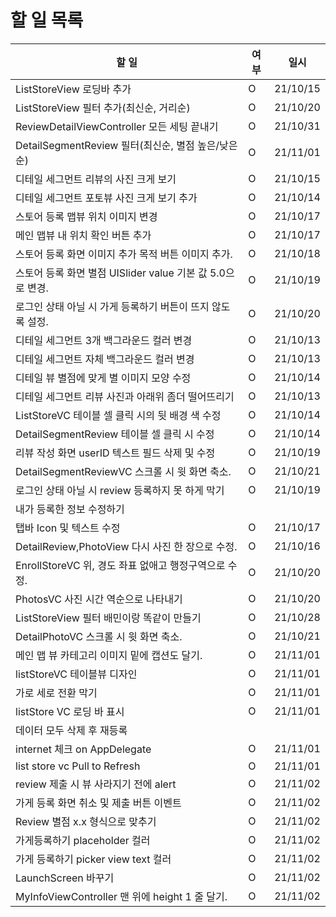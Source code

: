 # 할 일 목록

| 할 일                                                      | 여부 | 일시     |
| ---------------------------------------------------------- | ---- | -------- |
| ListStoreView 로딩바 추가                                  | O    | 21/10/15 |
| ListStoreView 필터 추가(최신순, 거리순)                    | O    | 21/10/20 |
| ReviewDetailViewController 모든 세팅 끝내기                | O    | 21/10/31 |
| DetailSegmentReview 필터(최신순, 별점 높은/낮은 순)        | O    | 21/11/01 |
| 디테일 세그먼트 리뷰의 사진 크게 보기                      | O    | 21/10/15 |
| 디테일 세그먼트 포토뷰 사진 크게 보기 추가                 | O    | 21/10/14 |
| 스토어 등록 맵뷰 위치 이미지 변경                          | O    | 21/10/17 |
| 메인 맵뷰 내 위치 확인 버튼 추가                           | O    | 21/10/17 |
| 스토어 등록 화면 이미지 추가 목적 버튼 이미지 추가.        | O    | 21/10/18 |
| 스토어 등록 화면 별점 UISlider value 기본 값 5.0으로 변경. | O    | 21/10/19 |
| 로그인 상태 아닐 시 가게 등록하기 버튼이 뜨지 않도록 설정. | O    | 21/10/20 |
| 디테일 세그먼트 3개 백그라운드 컬러 변경                   | O    | 21/10/13 |
| 디테일 세그먼트 자체 백그라운드 컬러 변경                  | O    | 21/10/13 |
| 디테일 뷰 별점에 맞게 별 이미지 모양 수정                  | O    | 21/10/14 |
| 디테일 세그먼트 리뷰 사진과 아래위 좀더 떨어뜨리기         | O    | 21/10/13 |
| ListStoreVC 테이블 셀 클릭 시의 뒷 배경 색 수정            | O    | 21/10/14 |
| DetailSegmentReview 테이블 셀 클릭 시 수정                 | O    | 21/10/14 |
| 리뷰 작성 화면 userID 텍스트 필드 삭제 및 수정             | O    | 21/10/19 |
| DetailSegmentReviewVC 스크롤 시 윗 화면 축소.              | O    | 21/10/21 |
| 로그인 상태 아닐 시 review 등록하지 못 하게 막기           | O    | 21/10/19 |
| 내가 등록한 정보 수정하기                                  |      |          |
| 탭바 Icon 및 텍스트 수정                                   | O    | 21/10/17 |
| DetailReview,PhotoView 다시 사진 한 장으로 수정.           | O    | 21/10/16 |
| EnrollStoreVC 위, 경도 좌표 없애고 행정구역으로 수정.      | O    | 21/10/20 |
| PhotosVC 사진 시간 역순으로 나타내기                       | O    | 21/10/20 |
| ListStoreView 필터 배민이랑 똑같이 만들기                  | O    | 21/10/28 |
| DetailPhotoVC 스크롤 시 윗 화면 축소.                      | O    | 21/10/21 |
| 메인 맵 뷰 카테고리 이미지 밑에 캡션도 달기.               | O    | 21/11/01 |
| listStoreVC 테이블뷰 디자인                                | O    | 21/11/01 |
| 가로 세로 전환 막기                                        | O    | 21/11/01 |
| listStore VC 로딩 바 표시                                  | O    | 21/11/01 |
| 데이터 모두 삭제 후 재등록                                 |      |          |
| internet 체크 on AppDelegate                               | O    | 21/11/01 |
| list store vc Pull to Refresh                              | O    | 21/11/01 |
| review 제출 시 뷰 사라지기 전에 alert                      | O    | 21/11/02 |
| 가게 등록 화면 취소 및 제출 버튼 이벤트                    | O    | 21/11/02 |
| Review 별점 x.x 형식으로 맞추기                            | O    | 21/11/02 |
| 가게등록하기 placeholder 컬러                              | O    | 21/11/02 |
| 가게 등록하기 picker view text 컬러                        | O    | 21/11/02 |
| LaunchScreen 바꾸기                                        | O    | 21/11/02 |
| MyInfoViewController 맨 위에 height 1 줄 달기.             | O    | 21/11/02 |



